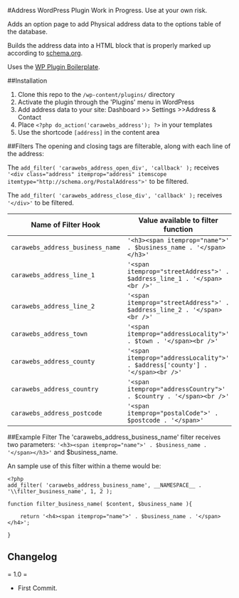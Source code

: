 #Address WordPress Plugin
Work in Progress. Use at your own risk.

Adds an option page to add Physical address data to the options table of the database.

Builds the address data into a HTML block that is properly marked up according to [schema.org](http://schema.org).

Uses the [WP Plugin Boilerplate](https://github.com/DevinVinson/WordPress-Plugin-Boilerplate).

##Installation

1. Clone this repo to the `/wp-content/plugins/` directory
2. Activate the plugin through the 'Plugins' menu in WordPress
3. Add address data to your site: Dashboard >> Settings >>Address & Contact
4. Place `<?php do_action('carawebs_address'); ?>` in your templates
5. Use the shortcode `[address]` in the content area

##Filters
The opening and closing tags are filterable, along with each line of the address:

The `add_filter( 'carawebs_address_open_div', 'callback' );` receives `'<div class="address" itemprop="address" itemscope itemtype="http://schema.org/PostalAddress">'` to be filtered.

The `add_filter( 'carawebs_address_close_div', 'callback' );` receives `'</div>'` to be filtered.

|Name of Filter Hook|Value available to filter function|Variables|
|----|----|----|
|`carawebs_address_business_name`|`'<h3><span itemprop="name">' . $business_name . '</span></h3>'`|`$business_name`|
|`carawebs_address_line_1`|`'<span itemprop="streetAddress">' . $address_line_1 . '</span><br />'`|`$address_line_1`|
|`carawebs_address_line_2`|`'<span itemprop="streetAddress">' . $address_line_2 . '</span><br />'`|`$address_line_2`|
|`carawebs_address_town`|`'<span itemprop="addressLocality">' . $town . '</span><br />'`|`$town`|
|`carawebs_address_county`|`'<span itemprop="addressLocality">' . $address['county'] . '</span><br />'`|`$county`|
|`carawebs_address_country`|`'<span itemprop="addressCountry">' . $country . '</span><br />'`|`$country`|
|`carawebs_address_postcode`|`'<span itemprop="postalCode">' . $postcode . '</span>'`|`$postcode`|

##Example Filter
The 'carawebs_address_business_name' filter receives two parameters: `'<h3><span itemprop="name">' . $business_name . '</span></h3>'` and $business_name.

An sample use of this filter within a theme would be:

~~~
<?php
add_filter( 'carawebs_address_business_name', __NAMESPACE__ . '\\filter_business_name', 1, 2 );

function filter_business_name( $content, $business_name ){

	return '<h4><span itemprop="name">' . $business_name . '</span></h4>';

}
~~~

## Changelog

= 1.0 =
* First Commit.
